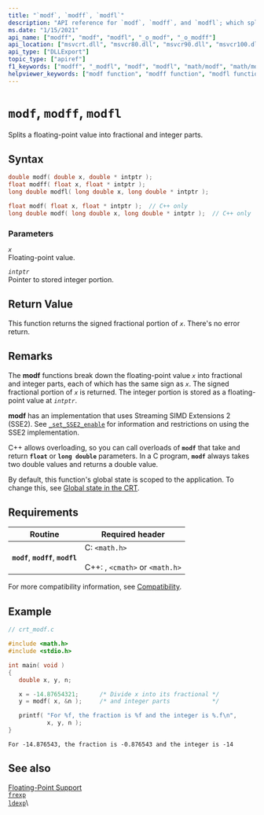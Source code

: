 ```yaml
---
title: "`modf`, `modff`, `modfl`"
description: "API reference for `modf`, `modff`, and `modfl`; which split a floating-point value into fractional and integer parts."
ms.date: "1/15/2021"
api_name: ["modff", "modf", "modfl", "_o_modf", "_o_modff"]
api_location: ["msvcrt.dll", "msvcr80.dll", "msvcr90.dll", "msvcr100.dll", "msvcr100_clr0400.dll", "msvcr110.dll", "msvcr110_clr0400.dll", "msvcr120.dll", "msvcr120_clr0400.dll", "ucrtbase.dll", "api-ms-win-crt-math-l1-1-0.dll", "api-ms-win-crt-private-l1-1-0.dll"]
api_type: ["DLLExport"]
topic_type: ["apiref"]
f1_keywords: ["modff", "_modfl", "modf", "modfl", "math/modf", "math/modff", "math/modfl"]
helpviewer_keywords: ["modf function", "modff function", "modfl function"]
---
```

# `modf`, `modff`, `modfl`

Splits a floating-point value into fractional and integer parts.

## Syntax

```C
double modf( double x, double * intptr );
float modff( float x, float * intptr );
long double modfl( long double x, long double * intptr );
```

```cpp
float modf( float x, float * intptr );  // C++ only
long double modf( long double x, long double * intptr );  // C++ only
```

### Parameters

*`x`*\
Floating-point value.

*`intptr`*\
Pointer to stored integer portion.

## Return Value

This function returns the signed fractional portion of *`x`*. There's no error return.

## Remarks

The **modf** functions break down the floating-point value *`x`* into fractional and integer parts, each of which has the same sign as *`x`*. The signed fractional portion of *`x`* is returned. The integer portion is stored as a floating-point value at *`intptr`*.

**modf** has an implementation that uses Streaming SIMD Extensions 2 (SSE2). See [`_set_SSE2_enable`](set-sse2-enable.md) for information and restrictions on using the SSE2 implementation.

C++ allows overloading, so you can call overloads of **`modf`** that take and return **`float`** or **`long double`** parameters. In a C program, **`modf`** always takes two double values and returns a double value.

By default, this function's global state is scoped to the application. To change this, see [Global state in the CRT](../global-state.md).

## Requirements

|Routine|Required header|
|-------------|---------------------|
|**`modf`**, **`modff`**, **`modfl`**|C: `<math.h>`<br /><br /> C++: , `<cmath>` or `<math.h>`|

For more compatibility information, see [Compatibility](../../c-runtime-library/compatibility.md).

## Example

```C
// crt_modf.c

#include <math.h>
#include <stdio.h>

int main( void )
{
   double x, y, n;

   x = -14.87654321;      /* Divide x into its fractional */
   y = modf( x, &n );     /* and integer parts            */

   printf( "For %f, the fraction is %f and the integer is %.f\n",
           x, y, n );
}
```

```Output
For -14.876543, the fraction is -0.876543 and the integer is -14
```

## See also

[Floating-Point Support](../../c-runtime-library/floating-point-support.md)\
[`frexp`](frexp.md)\
[`ldexp`](ldexp.md)\
